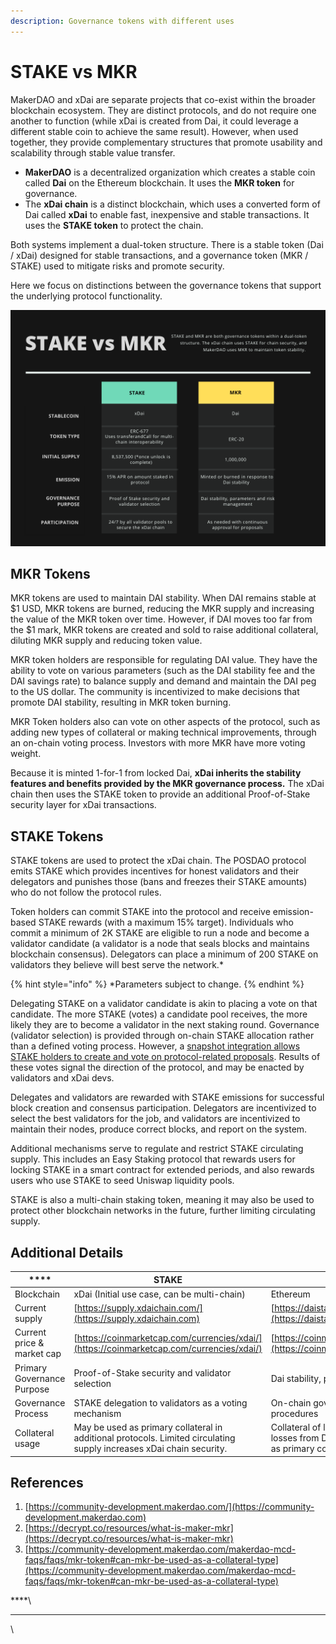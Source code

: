 ```yaml
---
description: Governance tokens with different uses
---
```


# STAKE vs MKR

MakerDAO and xDai are separate projects that co-exist within the broader blockchain ecosystem. They are distinct protocols, and do not require one another to function (while xDai is created from Dai, it could leverage a different stable coin to achieve the same result). However, when used together, they provide complementary structures that promote usability and scalability through stable value transfer.&#x20;

* **MakerDAO** is a decentralized organization which creates a stable coin called **Dai** on the Ethereum blockchain. It uses the **MKR token** for governance.
* The **xDai chain** is a distinct blockchain, which uses a converted form of Dai called **xDai** to enable fast, inexpensive and stable transactions.  It uses the **STAKE token** to protect the chain.  &#x20;

Both systems implement a dual-token structure.  There is a stable token (Dai / xDai) designed for stable transactions, and a governance token (MKR / STAKE) used to mitigate risks and promote security. &#x20;

Here we focus on distinctions between the governance tokens that support the underlying protocol functionality.

![](../../../.gitbook/assets/STAKE-v-MKR.png)

## **MKR Tokens**

MKR tokens are used to maintain DAI stability. When DAI remains stable at $1 USD, MKR tokens are burned, reducing the MKR supply and increasing the value of the MKR token over time. However, if DAI moves too far from the $1 mark, MKR tokens are created and sold to raise additional collateral, diluting MKR supply and reducing token value.&#x20;

MKR token holders are responsible for regulating DAI value. They have the ability to vote on various parameters (such as the DAI stability fee and the DAI savings rate) to balance supply and demand and maintain the DAI peg to the US dollar. The community is incentivized to make decisions that promote DAI stability, resulting in MKR token burning.

MKR Token holders also can vote on other aspects of the protocol, such as adding new types of collateral or making technical improvements, through an on-chain voting process. Investors with more MKR have more voting weight.

Because it is minted 1-for-1 from locked Dai, **xDai inherits the stability features and benefits provided by the MKR governance process.**  The xDai chain then uses the STAKE token to provide an additional Proof-of-Stake security layer for xDai transactions.

## **STAKE Tokens**

STAKE tokens are used to protect the xDai chain. The POSDAO protocol emits STAKE which provides incentives for honest validators and their delegators and punishes those (bans and freezes their STAKE amounts) who do not follow the protocol rules.&#x20;

Token holders can commit STAKE into the protocol and receive emission-based STAKE rewards (with a maximum 15% target). Individuals who commit a minimum of 2K STAKE are eligible to run a node and become a validator candidate (a validator is a node that seals blocks and maintains blockchain consensus).  Delegators can place a minimum of 200 STAKE on validators they believe will best serve the network.\*&#x20;

{% hint style="info" %}
\*Parameters subject to change.
{% endhint %}

Delegating STAKE on a validator candidate is akin to placing a vote on that candidate.  The more STAKE (votes) a candidate pool receives, the more likely they are to become a validator in the next staking round. Governance (validator selection) is provided through on-chain STAKE allocation rather than a defined voting process. However, a [snapshot integration allows STAKE holders to create and vote on protocol-related proposals](../../../for-users/governance/stake-weighted-voting/). Results of these votes signal the direction of the protocol, and may be enacted by validators and xDai devs.

Delegates and validators are rewarded with STAKE emissions for successful block creation and consensus participation. Delegators are incentivized to select the best validators for the job, and validators are incentivized to maintain their nodes, produce correct blocks, and report on the system.

Additional mechanisms serve to regulate and restrict STAKE circulating supply. This includes an Easy Staking protocol that rewards users for locking STAKE in a smart contract for extended periods, and also rewards users who use STAKE to seed Uniswap liquidity pools.&#x20;

STAKE is also a multi-chain staking token, meaning it may also be used to protect other blockchain networks in the future, further limiting circulating supply.

## **Additional Details**

| ****                       | **STAKE**                                                                                                            | **MKR**                                                                                                             |
| -------------------------- | -------------------------------------------------------------------------------------------------------------------- | ------------------------------------------------------------------------------------------------------------------- |
| Blockchain                 | xDai (Initial use case, can be multi-chain)                                                                          | Ethereum                                                                                                            |
| Current supply             | [https://supply.xdaichain.com/](https://supply.xdaichain.com)                                                        | [https://daistats.com/#/](https://daistats.com/#/)                                                                  |
| Current price & market cap | [https://coinmarketcap.com/currencies/xdai/](https://coinmarketcap.com/currencies/xdai/)                             | [https://coinmarketcap.com/currencies/maker/](https://coinmarketcap.com/currencies/maker/)                          |
| Primary Governance Purpose | Proof-of-Stake security and validator selection                                                                      | Dai stability, parameters and risk management                                                                       |
| Governance Process         | STAKE delegation to validators as a voting mechanism                                                                 | On-chain governance and executive voting procedures                                                                 |
| Collateral usage           | May be used as primary collateral in additional protocols. Limited circulating supply increases xDai chain security. | Collateral of last resort to absorb possible losses from Dai creation. Not advisable for use as primary collateral. |

## **References**

1. [https://community-development.makerdao.com/](https://community-development.makerdao.com)
2. [https://decrypt.co/resources/what-is-maker-mkr](https://decrypt.co/resources/what-is-maker-mkr)
3. [https://community-development.makerdao.com/makerdao-mcd-faqs/faqs/mkr-token#can-mkr-be-used-as-a-collateral-type](https://community-development.makerdao.com/makerdao-mcd-faqs/faqs/mkr-token#can-mkr-be-used-as-a-collateral-type)

****\
****

\
